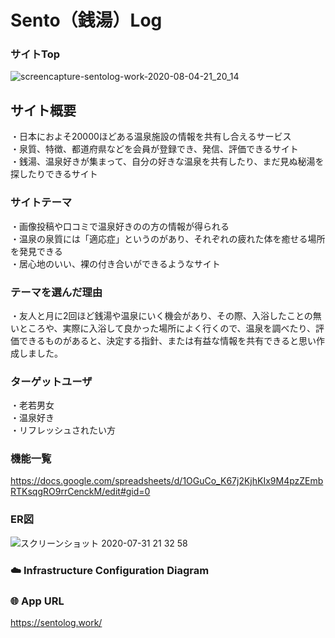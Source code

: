 # Sento（銭湯）Log
### サイトTop
![screencapture-sentolog-work-2020-08-04-21_20_14](https://user-images.githubusercontent.com/63144797/89409131-836ad080-d75c-11ea-9148-fe6771ceca46.jpg)

## サイト概要
・日本におよそ20000ほどある温泉施設の情報を共有し合えるサービス  
・泉質、特徴、都道府県などを会員が登録でき、発信、評価できるサイト  
・銭湯、温泉好きが集まって、自分の好きな温泉を共有したり、まだ見ぬ秘湯を探したりできるサイト  

### サイトテーマ
・画像投稿や口コミで温泉好きのの方の情報が得られる  
・温泉の泉質には「適応症」というのがあり、それぞれの疲れた体を癒せる場所を発見できる  
・居心地のいい、裸の付き合いができるようなサイト  

### テーマを選んだ理由
・友人と月に2回ほど銭湯や温泉にいく機会があり、その際、入浴したことの無いところや、実際に入浴して良かった場所によく行くので、温泉を調べたり、評価できるものがあると、決定する指針、または有益な情報を共有できると思い作成しました。

### ターゲットユーザ
・老若男女  
・温泉好き  
・リフレッシュされたい方  


### 機能一覧  
<https://docs.google.com/spreadsheets/d/1OGuCo_K67j2KjhKIx9M4pzZEmbRTKsqgRO9rrCenckM/edit#gid=0>  


### ER図
![スクリーンショット 2020-07-31 21 32 58](https://user-images.githubusercontent.com/63144797/89035957-cb61b000-d376-11ea-8386-50d847eded2b.jpg)


### ☁️ Infrastructure Configuration Diagram

### 🌐 App URL
https://sentolog.work/

